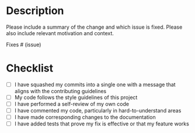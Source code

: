 # Description

Please include a summary of the change and which issue is fixed. Please also include relevant motivation and context.

Fixes # (issue)

# Checklist

- [ ] I have squashed my commits into a single one with a message that aligns with the contributing guidelines
- [ ] My code follows the style guidelines of this project
- [ ] I have performed a self-review of my own code
- [ ] I have commented my code, particularly in hard-to-understand areas
- [ ] I have made corresponding changes to the documentation
- [ ] I have added tests that prove my fix is effective or that my feature works
